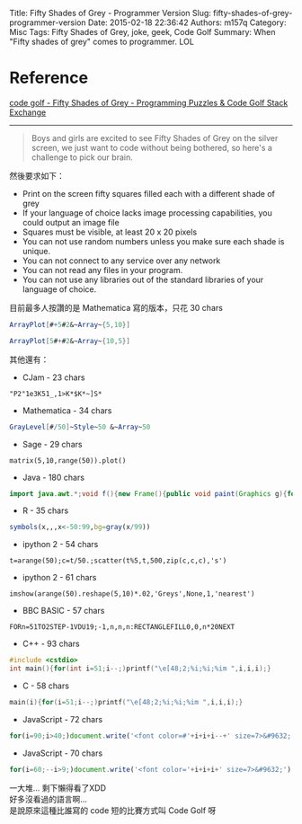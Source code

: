 Title: Fifty Shades of Grey - Programmer Version
Slug: fifty-shades-of-grey-programmer-version
Date: 2015-02-18 22:36:42
Authors: m157q
Category: Misc
Tags: Fifty Shades of Grey, joke, geek, Code Golf
Summary: When "Fifty shades of grey" comes to programmer. LOL

# Reference

[code golf - Fifty Shades of Grey - Programming Puzzles & Code Golf Stack Exchange](http://codegolf.stackexchange.com/questions/45736/fifty-shades-of-grey)

---

> Boys and girls are excited to see Fifty Shades of Grey on the silver screen, we just want to code without being bothered, so here's a challenge to pick our brain.

然後要求如下：

+ Print on the screen fifty squares filled each with a different shade of grey
+ If your language of choice lacks image processing capabilities, you could output an image file
+ Squares must be visible, at least 20 x 20 pixels
+ You can not use random numbers unless you make sure each shade is unique.
+ You can not connect to any service over any network
+ You can not read any files in your program.
+ You can not use any libraries out of the standard libraries of your language of choice.
    
    
目前最多人按讚的是 Mathematica 寫的版本，只花 30 chars  
    
```Mathematica
ArrayPlot[#+5#2&~Array~{5,10}]
```    
```Mathematica
ArrayPlot[5#+#2&~Array~{10,5}]
```    
    
其他還有：  
    
+ CJam - 23 chars   
```CJam
"P2"1e3K51_,1>K*$K*~]S*
```

+ Mathematica - 34 chars
```Mathematica
GrayLevel[#/50]~Style~50 &~Array~50
```

+ Sage - 29 chars
```Sage
matrix(5,10,range(50)).plot()
```

+ Java - 180 chars
```Java
import java.awt.*;void f(){new Frame(){public void paint(Graphics g){for(int i=1;i<51;g.setColor(new Color(328965*i)),g.fillRect(i%8*20,i++/8*20,20,20))setSize(600,600);}}.show();}
```

+ R - 35 chars
```R
symbols(x,,,x<-50:99,bg=gray(x/99))
```

+ ipython 2 - 54 chars
```python2
t=arange(50);c=t/50.;scatter(t%5,t,500,zip(c,c,c),'s')
```

+ ipython 2 - 61 chars
```python2
imshow(arange(50).reshape(5,10)*.02,'Greys',None,1,'nearest')
```

+ BBC BASIC - 57 chars
```BASIC
FORn=51TO2STEP-1VDU19;-1,n,n,n:RECTANGLEFILL0,0,n*20NEXT
```

+ C++ - 93 chars
```C++
#include <cstdio>
int main(){for(int i=51;i--;)printf("\e[48;2;%i;%i;%im ",i,i,i);}
```

+ C - 58 chars
```C
main(i){for(i=51;i--;)printf("\e[48;2;%i;%i;%im ",i,i,i);}
```

+ JavaScript - 72 chars
```JavaScript
for(i=90;i>40;)document.write('<font color=#'+i+i+i--+' size=7>&#9632;')
```

+ JavaScript - 70 chars
```JavaScript
for(i=60;--i>9;)document.write('<font color='+i+i+i+' size=7>&#9632;')
```

一大堆... 剩下懶得看了XDD   
好多沒看過的語言啊...   
是說原來這種比誰寫的 code 短的比賽方式叫 Code Golf 呀   
